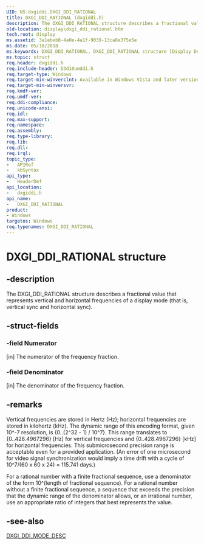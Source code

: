 ```yaml
---
UID: NS:dxgiddi.DXGI_DDI_RATIONAL
title: DXGI_DDI_RATIONAL (dxgiddi.h)
description: The DXGI_DDI_RATIONAL structure describes a fractional value that represents vertical and horizontal frequencies of a display mode (that is, vertical sync and horizontal sync).
old-location: display\dxgi_ddi_rational.htm
tech.root: display
ms.assetid: 3a1ebeb8-4a0e-4a1f-9039-13ca8e375e5e
ms.date: 05/10/2018
ms.keywords: DXGI_DDI_RATIONAL, DXGI_DDI_RATIONAL structure [Display Devices], UMDisplayDriver_Dx10param_Structs_ef68ce24-ab05-45db-9b37-02367bbba7f4.xml, display.dxgi_ddi_rational, dxgiddi/DXGI_DDI_RATIONAL
ms.topic: struct
req.header: dxgiddi.h
req.include-header: D3d10umddi.h
req.target-type: Windows
req.target-min-winverclnt: Available in Windows Vista and later versions of the Windows operating systems.
req.target-min-winversvr: 
req.kmdf-ver: 
req.umdf-ver: 
req.ddi-compliance: 
req.unicode-ansi: 
req.idl: 
req.max-support: 
req.namespace: 
req.assembly: 
req.type-library: 
req.lib: 
req.dll: 
req.irql: 
topic_type:
-	APIRef
-	kbSyntax
api_type:
-	HeaderDef
api_location:
-	dxgiddi.h
api_name:
-	DXGI_DDI_RATIONAL
product:
- Windows
targetos: Windows
req.typenames: DXGI_DDI_RATIONAL
---
```


# DXGI_DDI_RATIONAL structure


## -description


The DXGI_DDI_RATIONAL structure describes a fractional value that represents vertical and horizontal frequencies of a display mode (that is, vertical sync and horizontal sync). 


## -struct-fields




### -field Numerator

[in] The numerator of the frequency fraction.


### -field Denominator

[in] The denominator of the frequency fraction.


## -remarks



Vertical frequencies are stored in Hertz (Hz); horizontal frequencies are stored in kilohertz (kHz). The dynamic range of this encoding format, given 10^-7 resolution, is {0..(2^32 - 1) / 10^7}. This range translates to {0..428.4967296} [Hz] for vertical frequencies and {0..428.4967296} [kHz] for horizontal frequencies. This submicrosecond precision range is acceptable even for a provided application. (An error of one microsecond for video signal synchronization would imply a time drift with a cycle of 10^7/(60 x 60 x 24) = 115.741 days.)

For a rational number with a finite fractional sequence, use a denominator of the form 10^(length of fractional sequence). For a rational number without a finite fractional sequence, a sequence that exceeds the precision that the dynamic range of the denominator allows, or an irrational number, use an appropriate ratio of integers that best represents the value.




## -see-also




<a href="https://msdn.microsoft.com/library/windows/hardware/ff557499">DXGI_DDI_MODE_DESC</a>
 

 

